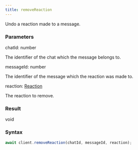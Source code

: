 ```yaml
---
title: removeReaction
---
```


Undo a reaction made to a message.


### Parameters 

<div class="flex flex-col gap-3"><div><div class="font-mono" id="p_chatId" data-anchor><span class="font-bold">chatId</span><span class="opacity-50">:</span> <span>number</span></div><div class="pl-3"><div class="no-margin">

The identifier of the chat which the message belongs to.

</div></div></div><div><div class="font-mono" id="p_messageId" data-anchor><span class="font-bold">messageId</span><span class="opacity-50">:</span> <span>number</span></div><div class="pl-3"><div class="no-margin">

The identifier of the message which the reaction was made to.

</div></div></div><div><div class="font-mono" id="p_reaction" data-anchor><span class="font-bold">reaction</span><span class="opacity-50">:</span> <a href="/gh/types/reaction"  >Reaction</a></div><div class="pl-3"><div class="no-margin">

The reaction to remove.

</div></div></div></div>

### Result 

<div class="font-mono"><span>void</span></div>

### Syntax

```ts
await client.removeReaction(chatId, messageId, reaction);
```



